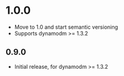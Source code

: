 # 1.0.0
 * Move to 1.0 and start semantic versioning
 * Supports dynamodm >= 1.3.2

## 0.9.0
 * Initial release, for dynamodm >= 1.3.2
